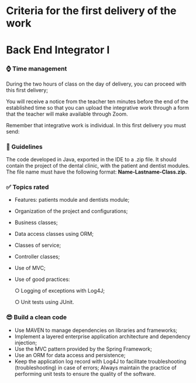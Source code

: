 # Criteria for the first delivery of the work

# Back End Integrator I



### ⌚ Time management

During the two hours of class on the day of delivery, you can proceed with this first delivery;

You will receive a notice from the teacher ten minutes before the end of the established time so that you can upload the integrative work through a form that the teacher will make available through Zoom.

Remember that integrative work is individual. In this first delivery you must send:



### 📝 Guidelines

The code developed in Java, exported in the IDE to a .zip file. It should contain the project of the dental clinic, with the patient and dentist modules. The file name must have the following format: **Name-Lastname-Class.zip.**



### ✅ Topics rated

- Features: patients module and dentists module;

- Organization of the project and configurations;
- Business classes;
- Data access classes using ORM;
- Classes of service;
- Controller classes;
- Use of MVC;
- Use of good practices:

   ○ Logging of exceptions with Log4J;

   ○ Unit tests using JUnit.



### 😎 Build a clean code

- Use MAVEN to manage dependencies on libraries and frameworks;
- Implement a layered enterprise application architecture and dependency injection;
- Use the MVC pattern provided by the Spring Framework;
- Use an ORM for data access and persistence;
- Keep the application log record with Log4J to facilitate troubleshooting (troubleshooting) in case of errors; Always maintain the practice of performing unit tests to ensure the quality of the software.